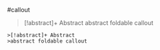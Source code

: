 #callout

>[!abstract]+ Abstract
>abstract foldable callout

```
>[!abstract]+ Abstract
>abstract foldable callout
```
